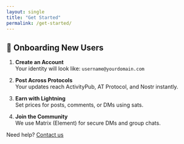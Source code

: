 ```yaml
---
layout: single
title: "Get Started"
permalink: /get-started/
---
```


## 🚀 Onboarding New Users

1. **Create an Account**  
   Your identity will look like: `username@yourdomain.com`

2. **Post Across Protocols**  
   Your updates reach ActivityPub, AT Protocol, and Nostr instantly.

3. **Earn with Lightning**  
   Set prices for posts, comments, or DMs using sats.

4. **Join the Community**  
   We use Matrix (Element) for secure DMs and group chats.

Need help? [Contact us](/support/)

